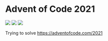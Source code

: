 # Advent of Code 2021

![](https://img.shields.io/badge/day%20📅-24-blue)
![](https://img.shields.io/badge/stars%20⭐-29-yellow)
![](https://img.shields.io/badge/days%20completed-13-red)

Trying to solve https://adventofcode.com/2021
